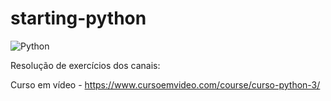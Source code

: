 # starting-python

![Python](https://lh5.googleusercontent.com/IKYQWe0CU2Ex3YZrGSjnLt8V1xMdaXCfRHYQX3F8M7l1KqnSPd1gy8n6wE6OBymikIy40fy5No6j5ankz040tYo1x6v1gKzQYAxBd0Tr8vqcU1DqkOuH=w1175)

Resolução de exercícios dos canais:

Curso em vídeo - https://www.cursoemvideo.com/course/curso-python-3/
